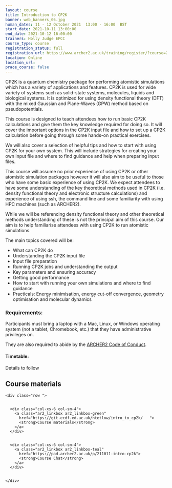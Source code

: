 ```yaml
---
layout: course
title: Introduction to CP2K
banner: web_banners_05.jpg 
human_dates: 11 - 12 October 2021  13:00 - 16:00  BST
start_date: 2021-10-11 13:00:00
end_date: 2021-10-12 16:00:00
trainers: Holly Judge EPCC
course_type: course
registration_status: full
registration_url: https://www.archer2.ac.uk/training/register/?course=211011-intro-cp2k
location: Online
location_url:
prace_course: false
---
```


CP2K is a quantum chemistry package for performing atomistic simulations which has a variety of applications and features. CP2K is used for wide variety of systems such as solid-state systems, molecules, liquids and biological systems. It is optimized for using density functional theory (DFT) with the mixed Gaussian and Plane-Waves (GPW) method based on pseudopotentials.

This course is designed to teach attendees how to run basic CP2K calculations and give them the key knowledge required for doing so. It will cover the important options in the CP2K input file and how to set up a CP2K calculation before going through some hands-on practical exercises.

We will also cover a selection of helpful tips and how to start with using CP2K for your own system. This will include strategies for creating your own input file and where to find guidance and help when preparing input files.

This course will assume no prior experience of using CP2K or other atomistic simulation packages however it will also aim to be useful to those who have some basic experience of using CP2K. We expect attendees to have some understanding of the key theoretical methods used in CP2K (i.e. density functional theory and electronic structure calculations) and experience of using ssh, the command line and some familiarity with using HPC machines (such as ARCHER2).

While we will be referencing density functional theory and other theoretical methods understanding of these is not the principal aim of this course. Our aim is to help familiarise attendees with using CP2K to run atomistic simulations.

The main topics covered will be:

- What can CP2K do
- Understanding the CP2K input file
- Input file preparation
- Running CP2K jobs and understanding the output
- Key parameters and ensuring accuracy
- Getting good performance
- How to start with running your own simulations and where to find guidance
- Practicals: Energy minimisation, energy cut-off convergence, geometry optimisation and molecular dynamics

### Requirements:

Participants must bring a laptop with a Mac, Linux, or Windows operating system (not a tablet, Chromebook, etc.) that they have administrative privileges on.

They are also required to abide by the [ARCHER2  Code of Conduct](../../../about/policies/code-of-conduct.html). 


#### Timetable:

Details to follow

<section id="service">

 

<h2><a name="materials">Course materials</a></h2>



    <div class="row ">	

		
      <div class="col-xs-6 col-sm-4">
        <a class="ar2_linkbox ar2_linkbox-green" 
          href="https://git.ecdf.ed.ac.uk/htetlow/intro_to_cp2k/   ">
          <strong>Course materials</strong>         
        </a>
      </div>


      <div class="col-xs-6 col-sm-4">
        <a class="ar2_linkbox ar2_linkbox-teal" 
          href="https://pad.archer2.ac.uk/p/211011-intro-cp2k">
          <strong>Course Chat</strong>       
        </a>
      </div>
		

 	</div>
		
		
					


<!-- 		
<h2><a name="videos">Videos</a></h2>

<h3>Session 1</h3>

<div>
	<iframe title="Video" width="560" height="315" src="https://www.youtube.com/embed/xxxxxxxxxxx" frameborder="0" allow="accelerometer; autoplay; encrypted-media; gyroscope; picture-in-picture" allowfullscreen></iframe>
</div>

 -->





<!-- 
<h2><a name="feedback">Feedback</a></h2>


    <div class="row ">	

      <div class="col-xs-6 col-sm-4">
        <a class="ar2_linkbox ar2_linkbox-teal" 

           href="../../feedback/?course=211011-intro-cp2k" 


		>
          <strong>Feedback</strong><br/>
          Please let us know what was great about this course and anything we can improve
        </a>
      </div>
    </div>
		
 -->		

 
</section>


